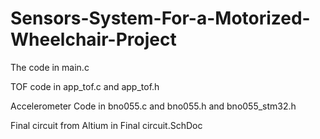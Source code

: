 # Sensors-System-For-a-Motorized-Wheelchair-Project

The code in main.c 

TOF code in app_tof.c and  app_tof.h 

Accelerometer Code in bno055.c and bno055.h and bno055_stm32.h 

Final circuit from Altium in Final circuit.SchDoc 
